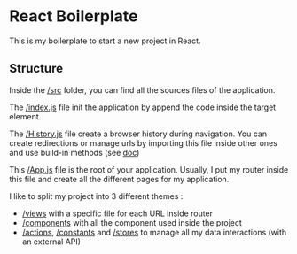 # React Boilerplate

This is my boilerplate to start a new project in React.

## Structure

Inside the [/src](./src/views) folder, you can find all the sources files of the application.

The [/index.js](./index.js) file init the application by append the code inside the target element.

The [/History.js](./History.js) file create a browser history during navigation. You can create redirections or manage urls by importing this file inside other ones and use build-in methods (see [doc](https://www.npmjs.com/package/history))

This [/App.js](./App.js) file is the root of your application. Usually, I put my router inside this file and create all the different pages for my application.

I like to split my project into 3 different themes :
- [/views](./src/views) with a specific file for each URL inside router
- [/components](./src/components) with all the component used inside the project
- [/actions](./src/actions), [/constants](./src/constants) and [/stores](./src/stores) to manage all my data interactions (with an external API)